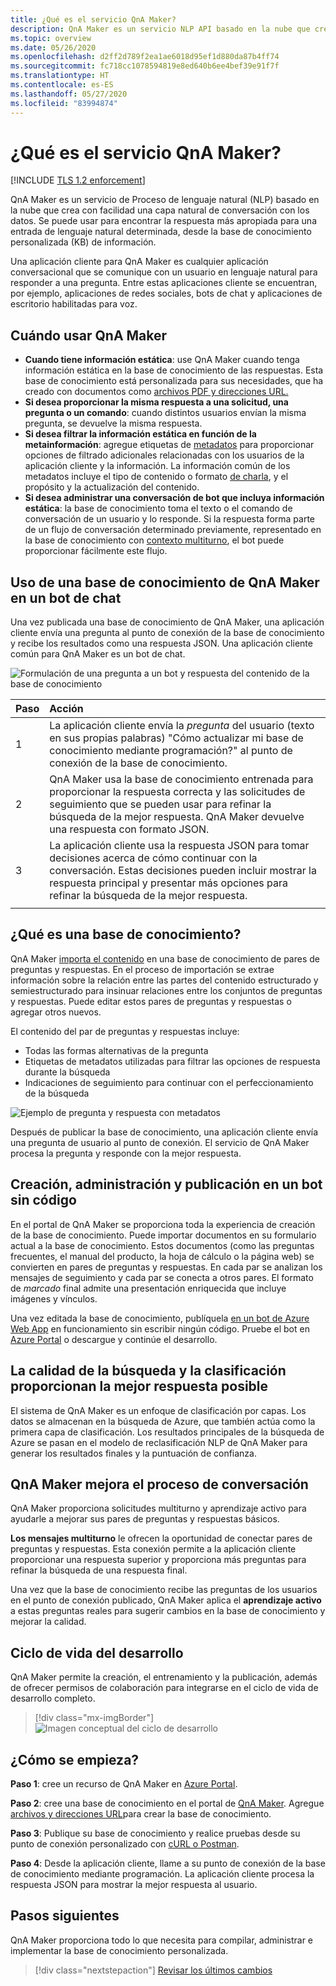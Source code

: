 ```yaml
---
title: ¿Qué es el servicio QnA Maker?
description: QnA Maker es un servicio NLP API basado en la nube que crea con facilidad una capa natural de conversación con los datos. Se puede usar para encontrar la respuesta más apropiada para una entrada de lenguaje natural determinada, desde la base de conocimiento personalizada (KB) de información.
ms.topic: overview
ms.date: 05/26/2020
ms.openlocfilehash: d2ff2d789f2ea1ae6018d95ef1d880da87b4ff74
ms.sourcegitcommit: fc718cc1078594819e8ed640b6ee4bef39e91f7f
ms.translationtype: HT
ms.contentlocale: es-ES
ms.lasthandoff: 05/27/2020
ms.locfileid: "83994874"
---
```

# <a name="what-is-the-qna-maker-service"></a>¿Qué es el servicio QnA Maker?

[!INCLUDE [TLS 1.2 enforcement](../../../../includes/cognitive-services-tls-announcement.md)]

QnA Maker es un servicio de Proceso de lenguaje natural (NLP) basado en la nube que crea con facilidad una capa natural de conversación con los datos. Se puede usar para encontrar la respuesta más apropiada para una entrada de lenguaje natural determinada, desde la base de conocimiento personalizada (KB) de información.

Una aplicación cliente para QnA Maker es cualquier aplicación conversacional que se comunique con un usuario en lenguaje natural para responder a una pregunta. Entre estas aplicaciones cliente se encuentran, por ejemplo, aplicaciones de redes sociales, bots de chat y aplicaciones de escritorio habilitadas para voz.

## <a name="when-to-use-qna-maker"></a>Cuándo usar QnA Maker

* **Cuando tiene información estática**: use QnA Maker cuando tenga información estática en la base de conocimiento de las respuestas. Esta base de conocimiento está personalizada para sus necesidades, que ha creado con documentos como [archivos PDF y direcciones URL.](../concepts/content-types.md)
* **Si desea proporcionar la misma respuesta a una solicitud, una pregunta o un comando**: cuando distintos usuarios envían la misma pregunta, se devuelve la misma respuesta.
* **Si desea filtrar la información estática en función de la metainformación**: agregue etiquetas de [metadatos](../how-to/metadata-generateanswer-usage.md) para proporcionar opciones de filtrado adicionales relacionadas con los usuarios de la aplicación cliente y la información. La información común de los metadatos incluye el tipo de contenido o formato [de charla](../how-to/chit-chat-knowledge-base.md), y el propósito y la actualización del contenido.
* **Si desea administrar una conversación de bot que incluya información estática**: la base de conocimiento toma el texto o el comando de conversación de un usuario y lo responde. Si la respuesta forma parte de un flujo de conversación determinado previamente, representado en la base de conocimiento con [contexto multiturno](../how-to/multiturn-conversation.md), el bot puede proporcionar fácilmente este flujo.

## <a name="use-qna-maker-knowledge-base-in-a-chat-bot"></a>Uso de una base de conocimiento de QnA Maker en un bot de chat

Una vez publicada una base de conocimiento de QnA Maker, una aplicación cliente envía una pregunta al punto de conexión de la base de conocimiento y recibe los resultados como una respuesta JSON. Una aplicación cliente común para QnA Maker es un bot de chat.

![Formulación de una pregunta a un bot y respuesta del contenido de la base de conocimiento](../media/qnamaker-overview-learnabout/bot-chat-with-qnamaker.png)

|Paso|Acción|
|:--|:--|
|1|La aplicación cliente envía la _pregunta_  del usuario (texto en sus propias palabras) "Cómo actualizar mi base de conocimiento mediante programación?" al punto de conexión de la base de conocimiento.|
|2|QnA Maker usa la base de conocimiento entrenada para proporcionar la respuesta correcta y las solicitudes de seguimiento que se pueden usar para refinar la búsqueda de la mejor respuesta. QnA Maker devuelve una respuesta con formato JSON.|
|3|La aplicación cliente usa la respuesta JSON para tomar decisiones acerca de cómo continuar con la conversación. Estas decisiones pueden incluir mostrar la respuesta principal y presentar más opciones para refinar la búsqueda de la mejor respuesta. |
|||

## <a name="what-is-a-knowledge-base"></a>¿Qué es una base de conocimiento?

QnA Maker [importa el contenido](../concepts/knowledge-base.md) en una base de conocimiento de pares de preguntas y respuestas. En el proceso de importación se extrae información sobre la relación entre las partes del contenido estructurado y semiestructurado para insinuar relaciones entre los conjuntos de preguntas y respuestas. Puede editar estos pares de preguntas y respuestas o agregar otros nuevos.

El contenido del par de preguntas y respuestas incluye:
* Todas las formas alternativas de la pregunta
* Etiquetas de metadatos utilizadas para filtrar las opciones de respuesta durante la búsqueda
* Indicaciones de seguimiento para continuar con el perfeccionamiento de la búsqueda

![Ejemplo de pregunta y respuesta con metadatos](../media/qnamaker-overview-learnabout/example-question-and-answer-with-metadata.png)

Después de publicar la base de conocimiento, una aplicación cliente envía una pregunta de usuario al punto de conexión. El servicio de QnA Maker procesa la pregunta y responde con la mejor respuesta.

## <a name="create-manage-and-publish-to-a-bot-without-code"></a>Creación, administración y publicación en un bot sin código

En el portal de QnA Maker se proporciona toda la experiencia de creación de la base de conocimiento. Puede importar documentos en su formulario actual a la base de conocimiento. Estos documentos (como las preguntas frecuentes, el manual del producto, la hoja de cálculo o la página web) se convierten en pares de preguntas y respuestas. En cada par se analizan los mensajes de seguimiento y cada par se conecta a otros pares. El formato de _marcado_ final admite una presentación enriquecida que incluye imágenes y vínculos.

Una vez editada la base de conocimiento, publíquela [en un bot de Azure Web App](https://azure.microsoft.com/services/bot-service/) en funcionamiento sin escribir ningún código. Pruebe el bot en [Azure Portal](https://portal.azure.com) o descargue y continúe el desarrollo.

## <a name="search-quality-and-ranking-provides-the-best-possible-answer"></a>La calidad de la búsqueda y la clasificación proporcionan la mejor respuesta posible

El sistema de QnA Maker es un enfoque de clasificación por capas. Los datos se almacenan en la búsqueda de Azure, que también actúa como la primera capa de clasificación. Los resultados principales de la búsqueda de Azure se pasan en el modelo de reclasificación NLP de QnA Maker para generar los resultados finales y la puntuación de confianza.

## <a name="qna-maker-improves-the-conversation-process"></a>QnA Maker mejora el proceso de conversación

QnA Maker proporciona solicitudes multiturno y aprendizaje activo para ayudarle a mejorar sus pares de preguntas y respuestas básicos.

**Los mensajes multiturno** le ofrecen la oportunidad de conectar pares de preguntas y respuestas. Esta conexión permite a la aplicación cliente proporcionar una respuesta superior y proporciona más preguntas para refinar la búsqueda de una respuesta final.

Una vez que la base de conocimiento recibe las preguntas de los usuarios en el punto de conexión publicado, QnA Maker aplica el **aprendizaje activo** a estas preguntas reales para sugerir cambios en la base de conocimiento y mejorar la calidad.

## <a name="development-lifecycle"></a>Ciclo de vida del desarrollo

QnA Maker permite la creación, el entrenamiento y la publicación, además de ofrecer permisos de colaboración para integrarse en el ciclo de vida de desarrollo completo.

> [!div class="mx-imgBorder"]
> ![Imagen conceptual del ciclo de desarrollo](../media/qnamaker-overview-learnabout/development-cycle.png)


## <a name="how-do-i-start"></a>¿Cómo se empieza?

**Paso 1**: cree un recurso de QnA Maker en [Azure Portal](https://portal.azure.com).

**Paso 2**: cree una base de conocimiento en el portal de [QnA Maker](https://www.qnamaker.ai). Agregue [archivos y direcciones URL](../concepts/content-types.md)para crear la base de conocimiento.

**Paso 3**: Publique su base de conocimiento y realice pruebas desde su punto de conexión personalizado con [cURL o Postman](../Quickstarts/get-answer-from-knowledge-base-using-url-tool.md).

**Paso 4**: Desde la aplicación cliente, llame a su punto de conexión de la base de conocimiento mediante programación. La aplicación cliente procesa la respuesta JSON para mostrar la mejor respuesta al usuario.

## <a name="next-steps"></a>Pasos siguientes
QnA Maker proporciona todo lo que necesita para compilar, administrar e implementar la base de conocimiento personalizada.

> [!div class="nextstepaction"]
> [Revisar los últimos cambios](../whats-new.md)
